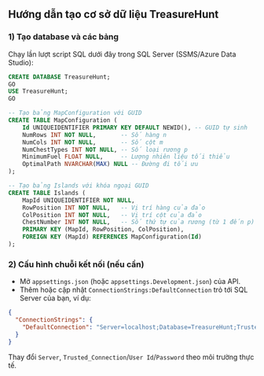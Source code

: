 ## Hướng dẫn tạo cơ sở dữ liệu TreasureHunt

### 1) Tạo database và các bảng

Chạy lần lượt script SQL dưới đây trong SQL Server (SSMS/Azure Data Studio):

```sql
CREATE DATABASE TreasureHunt;
GO
USE TreasureHunt;
GO

-- Tạo bảng MapConfiguration với GUID
CREATE TABLE MapConfiguration (
    Id UNIQUEIDENTIFIER PRIMARY KEY DEFAULT NEWID(), -- GUID tự sinh
    NumRows INT NOT NULL,       -- Số hàng n
    NumCols INT NOT NULL,       -- Số cột m
    NumChestTypes INT NOT NULL, -- Số loại rương p
    MinimumFuel FLOAT NULL,     -- Lượng nhiên liệu tối thiểu
    OptimalPath NVARCHAR(MAX) NULL -- Đường đi tối ưu
);

-- Tạo bảng Islands với khóa ngoại GUID
CREATE TABLE Islands (
    MapId UNIQUEIDENTIFIER NOT NULL,
    RowPosition INT NOT NULL,   -- Vị trí hàng của đảo
    ColPosition INT NOT NULL,   -- Vị trí cột của đảo
    ChestNumber INT NOT NULL,   -- Số thứ tự của rương (từ 1 đến p)
    PRIMARY KEY (MapId, RowPosition, ColPosition),
    FOREIGN KEY (MapId) REFERENCES MapConfiguration(Id)
);
```

### 2) Cấu hình chuỗi kết nối (nếu cần)

- Mở `appsettings.json` (hoặc `appsettings.Development.json`) của API.
- Thêm hoặc cập nhật `ConnectionStrings:DefaultConnection` trỏ tới SQL Server của bạn, ví dụ:

```json
{
  "ConnectionStrings": {
    "DefaultConnection": "Server=localhost;Database=TreasureHunt;Trusted_Connection=True;TrustServerCertificate=True;"
  }
}
```

Thay đổi `Server`, `Trusted_Connection`/`User Id`/`Password` theo môi trường thực tế.


